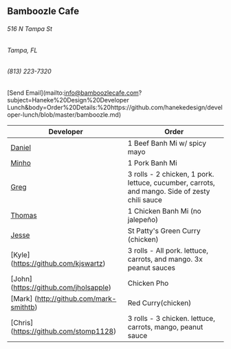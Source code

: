 ## Bamboozle Cafe
###### 516 N Tampa St
###### Tampa, FL
###### (813) 223-7320
[Send Email](mailto:info@bamboozlecafe.com?subject=Haneke%20Design%20Developer Lunch&body=Order%20Details:%20https://github.com/hanekedesign/developer-lunch/blob/master/bamboozle.md)

Developer     | Order
--------------|---------------------
[Daniel](https://github.com/dtartaglia)           	| 1 Beef Banh Mi w/ spicy mayo
[Minho](https://github.com/minhochoi)               | 1 Pork Banh Mi 
[Greg](https://github.com/greghochsprung)           | 3 rolls - 2 chicken, 1 pork. lettuce, cucumber, carrots, and mango. Side of zesty chili sauce
[Thomas](https://github.com/ThomasKomarnicki)       | 1 Chicken Banh Mi (no jalepeño)
[Jesse](https://github.com/jessecurry)              | St Patty's Green Curry (chicken)
[Kyle] (https://github.com/kjswartz)                | 3 rolls - All pork. lettuce, carrots, and mango. 3x peanut sauces
[John] (https://github.com/jholsapple)              | Chicken Pho
[Mark] (http://github.com/mark-smithtb)             | Red Curry(chicken)
[Chris] (https://github.com/stomp1128)              | 3 rolls - 3 chicken. lettuce, carrots, mango, peanut sauce
